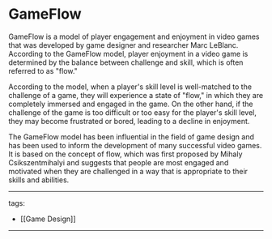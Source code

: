 ﻿---
layout: default
---

# GameFlow

GameFlow is a model of player engagement and enjoyment in video games that was developed by game designer and researcher Marc LeBlanc. According to the GameFlow model, player enjoyment in a video game is determined by the balance between challenge and skill, which is often referred to as "flow."

According to the model, when a player's skill level is well-matched to the challenge of a game, they will experience a state of "flow," in which they are completely immersed and engaged in the game. On the other hand, if the challenge of the game is too difficult or too easy for the player's skill level, they may become frustrated or bored, leading to a decline in enjoyment.

The GameFlow model has been influential in the field of game design and has been used to inform the development of many successful video games. It is based on the concept of flow, which was first proposed by Mihaly Csikszentmihalyi and suggests that people are most engaged and motivated when they are challenged in a way that is appropriate to their skills and abilities.

---
tags:
  - [[Game Design]]
  
---

